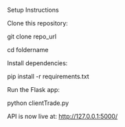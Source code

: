Setup Instructions



Clone this repository:


git clone repo_url


cd foldername

Install dependencies:



pip install -r requirements.txt

Run the Flask app:



python clientTrade.py


API is now live at: http://127.0.0.1:5000/

